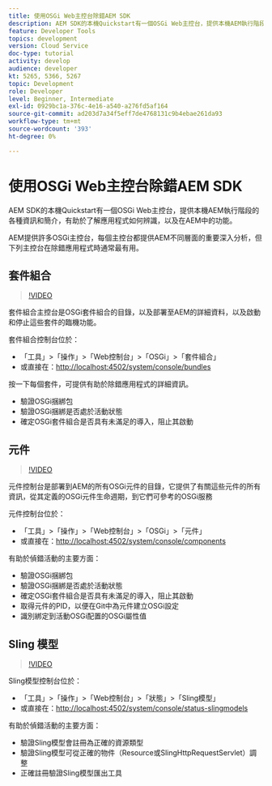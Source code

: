 ```yaml
---
title: 使用OSGi Web主控台除錯AEM SDK
description: AEM SDK的本機Quickstart有一個OSGi Web主控台，提供本機AEM執行階段的各種資訊和簡介，有助於了解應用程式如何辨識，以及在AEM中的功能。
feature: Developer Tools
topics: development
version: Cloud Service
doc-type: tutorial
activity: develop
audience: developer
kt: 5265, 5366, 5267
topic: Development
role: Developer
level: Beginner, Intermediate
exl-id: 0929bc1a-376c-4e16-a540-a276fd5af164
source-git-commit: ad203d7a34f5eff7de4768131c9b4ebae261da93
workflow-type: tm+mt
source-wordcount: '393'
ht-degree: 0%

---
```


# 使用OSGi Web主控台除錯AEM SDK

AEM SDK的本機Quickstart有一個OSGi Web主控台，提供本機AEM執行階段的各種資訊和簡介，有助於了解應用程式如何辨識，以及在AEM中的功能。

AEM提供許多OSGi主控台，每個主控台都提供AEM不同層面的重要深入分析，但下列主控台在除錯應用程式時通常最有用。

## 套件組合

>[!VIDEO](https://video.tv.adobe.com/v/34335/?quality=12&learn=on)

套件組合主控台是OSGi套件組合的目錄，以及部署至AEM的詳細資料，以及啟動和停止這些套件的臨機功能。

套件組合控制台位於：

+ 「工具」>「操作」>「Web控制台」>「OSGi」>「套件組合」
+ 或直接在：[http://localhost:4502/system/console/bundles](http://localhost:4502/system/console/bundles)

按一下每個套件，可提供有助於除錯應用程式的詳細資訊。

+ 驗證OSGi捆綁包
+ 驗證OSGi捆綁是否處於活動狀態
+ 確定OSGi套件組合是否具有未滿足的導入，阻止其啟動

## 元件

>[!VIDEO](https://video.tv.adobe.com/v/34336/?quality=12&learn=on)

元件控制台是部署到AEM的所有OSGi元件的目錄，它提供了有關這些元件的所有資訊，從其定義的OSGi元件生命週期，到它們可參考的OSGi服務

元件控制台位於：

+ 「工具」>「操作」>「Web控制台」>「OSGi」>「元件」
+ 或直接在：[http://localhost:4502/system/console/components](http://localhost:4502/system/console/components)

有助於偵錯活動的主要方面：

+ 驗證OSGi捆綁包
+ 驗證OSGi捆綁是否處於活動狀態
+ 確定OSGi套件組合是否具有未滿足的導入，阻止其啟動
+ 取得元件的PID，以便在Git中為元件建立OSGi設定
+ 識別綁定到活動OSGi配置的OSGi屬性值

## Sling 模型

>[!VIDEO](https://video.tv.adobe.com/v/34337/?quality=12&learn=on)

Sling模型控制台位於：

+ 「工具」>「操作」>「Web控制台」>「狀態」>「Sling模型」
+ 或直接在：[http://localhost:4502/system/console/status-slingmodels](http://localhost:4502/system/console/status-slingmodels)

有助於偵錯活動的主要方面：

+ 驗證Sling模型會註冊為正確的資源類型
+ 驗證Sling模型可從正確的物件（Resource或SlingHttpRequestServlet）調整
+ 正確註冊驗證Sling模型匯出工具
